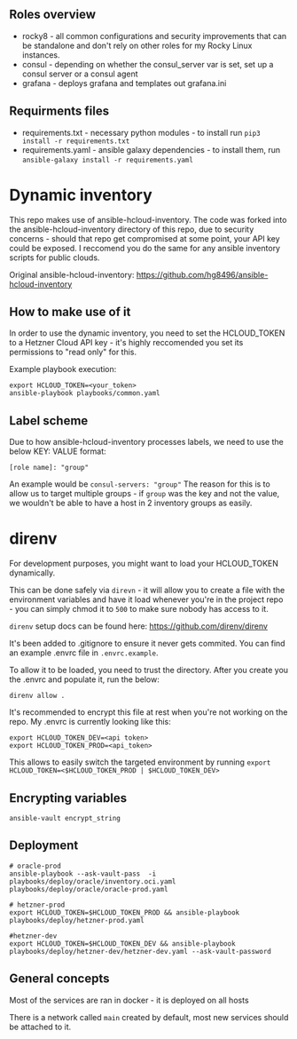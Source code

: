 
## Roles overview

+ rocky8 - all common configurations and security improvements that can be standalone and don't rely on other roles for my Rocky Linux instances.  
+ consul - depending on whether the consul_server var is set, set up a consul server or a consul agent
+ grafana - deploys grafana and templates out grafana.ini



## Requirments files
+ requirements.txt - necessary python modules - to install run `pip3 install -r requirements.txt`
+ requirements.yaml - ansible galaxy dependencies - to install them, run `ansible-galaxy install -r requirements.yaml`

# Dynamic inventory

This repo makes use of ansible-hcloud-inventory. The code was forked into the ansible-hcloud-inventory directory of this repo, due to security concerns - should that repo get compromised at some point, your API key could be exposed. I reccomend you do the same for any ansible inventory scripts for public clouds.  

Original ansible-hcloud-inventory: https://github.com/hg8496/ansible-hcloud-inventory

## How to make use of it

In order to use the dynamic inventory, you need to set the HCLOUD_TOKEN to a Hetzner Cloud API key - it's highly reccomended you set its permissions to "read only" for this.

Example playbook execution:
```
export HCLOUD_TOKEN=<your_token>
ansible-playbook playbooks/common.yaml
```

## Label scheme

Due to how ansible-hcloud-inventory processes labels, we need to use the below KEY: VALUE format:
```
[role name]: "group"
```

An example would be `consul-servers: "group"`
The reason for this is to allow us to target multiple groups - if `group` was the key and not the value, we wouldn't be able to have a host in 2 inventory groups as easily.

# direnv

For development purposes, you might want to load your HCLOUD_TOKEN dynamically.

This can be done safely via `direvn` - it will allow you to create a file with the environment variables and have it load whenever you're in the project repo - you can simply chmod it to `500` to make sure nobody has access to it.

`direnv` setup docs can be found here: https://github.com/direnv/direnv

It's been added to .gitignore to ensure it never gets commited. You can find an example .envrc file in `.envrc.example`.

To allow it to be loaded, you need to trust the directory. After you create you the .envrc and populate it, run the below:

```
direnv allow .
```

It's recommended to encrypt this file at rest when you're not working on the repo.
My .envrc is currently looking like this:
```
export HCLOUD_TOKEN_DEV=<api token>
export HCLOUD_TOKEN_PROD=<api_token>

```
This allows to easily switch the targeted environment by running `export HCLOUD_TOKEN=<$HCLOUD_TOKEN_PROD | $HCLOUD_TOKEN_DEV>`
## Encrypting variables

```
ansible-vault encrypt_string
```

## Deployment

```
# oracle-prod
ansible-playbook --ask-vault-pass  -i playbooks/deploy/oracle/inventory.oci.yaml playbooks/deploy/oracle/oracle-prod.yaml

# hetzner-prod
export HCLOUD_TOKEN=$HCLOUD_TOKEN_PROD && ansible-playbook playbooks/deploy/hetzner-prod.yaml

#hetzner-dev
export HCLOUD_TOKEN=$HCLOUD_TOKEN_DEV && ansible-playbook playbooks/deploy/hetzner-dev/hetzner-dev.yaml --ask-vault-password

```


## General concepts

Most of the services are ran in docker - it is deployed on all hosts

There is a network called `main` created by default, most new services should be attached to it.


